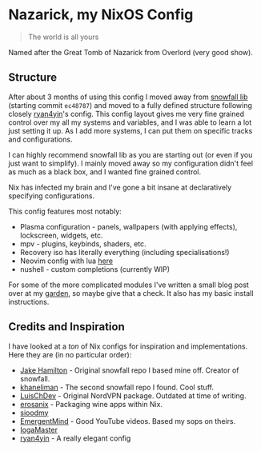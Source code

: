 # Nazarick, my NixOS Config

> The world is all yours

Named after the Great Tomb of Nazarick from Overlord (very good show).

## Structure

After about 3 months of using this config I moved away from [snowfall lib](https://github.com/snowfallorg/lib) (starting commit `ec48787`)
and moved to a fully defined structure following closely [ryan4yin](https://github.com/ryan4yin/nix-config)'s config. This config layout
gives me very fine grained control over my all my systems and variables, and I was able to learn a lot just setting it up. As I add more
systems, I can put them on specific tracks and configurations.

I can highly recommend snowfall lib as you are starting out (or even if you just want to simplify). I mainly moved away so my 
configuration didn't feel as much as a black box, and I wanted fine grained control.

Nix has infected my brain and I've gone a bit insane at declaratively specifying configurations.

This config features most notably:
- Plasma configuration - panels, wallpapers (with applying effects), lockscreen, widgets, etc.
- mpv - plugins, keybinds, shaders, etc.
- Recovery iso has literally everything (including specialisations!)
- Neovim config with lua [here](https://github.com/DarkKronicle/nvim-dotfiles)
- nushell - custom completions (currently WIP)

For some of the more complicated modules I've written a small blog post over at my [garden](https://garden.darkkronicle.com/),
so maybe give that a check. It also has my basic install instructions.

## Credits and Inspiration

I have looked at a *ton* of Nix configs for inspiration and implementations. Here they are (in no particular order):
- [Jake Hamilton](https://github.com/jakehamilton/config) - Original snowfall repo I based mine off. Creator of snowfall.
- [khaneliman](https://github.com/khaneliman/khanelinix) - The second snowfall repo I found. Cool stuff.
- [LuisChDev](https://github.com/nix-community/nur-combined/blob/2c0f9f6f2b853efec50eb90218748c3da55e8df0/repos/LuisChDev/pkgs/nordvpn/default.nix#L88) - Original NordVPN package. Outdated at time of writing.
- [erosanix](https://github.com/emmanuelrosa/erosanix/blob/622114db93eacaff38c4b999b6f674c4134d1277/pkgs/mkwindowsapp/default.nix) - Packaging wine apps within Nix.
- [sioodmy](https://github.com/sioodmy/dotfiles)
- [EmergentMind](https://github.com/EmergentMind/nix-config) - Good YouTube videos. Based my sops on theirs.
- [IogaMaster](https://github.com/IogaMaster/dotfiles)
- [ryan4yin](https://github.com/ryan4yin/nix-config) - A really elegant config

